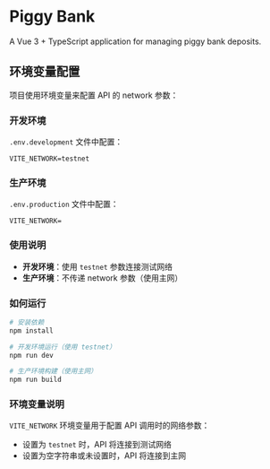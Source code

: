 # Piggy Bank

A Vue 3 + TypeScript application for managing piggy bank deposits.

## 环境变量配置

项目使用环境变量来配置 API 的 network 参数：

### 开发环境

`.env.development` 文件中配置：

```
VITE_NETWORK=testnet
```

### 生产环境

`.env.production` 文件中配置：

```
VITE_NETWORK=
```

### 使用说明

- **开发环境**：使用 `testnet` 参数连接测试网络
- **生产环境**：不传递 network 参数（使用主网）

### 如何运行

```bash
# 安装依赖
npm install

# 开发环境运行（使用 testnet）
npm run dev

# 生产环境构建（使用主网）
npm run build
```

### 环境变量说明

`VITE_NETWORK` 环境变量用于配置 API 调用时的网络参数：

- 设置为 `testnet` 时，API 将连接到测试网络
- 设置为空字符串或未设置时，API 将连接到主网
